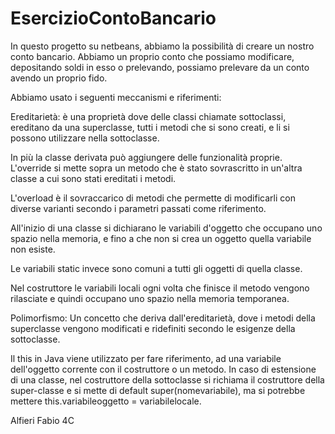 # EsercizioContoBancario

In questo progetto su netbeans, abbiamo la possibilità di creare un nostro conto bancario.
Abbiamo un proprio conto che possiamo modificare, depositando soldi in esso o prelevando,
possiamo prelevare da un conto avendo un proprio fido.


Abbiamo usato i seguenti meccanismi e riferimenti:


Ereditarietà: è una proprietà dove delle classi chiamate sottoclassi, ereditano da una 
superclasse, tutti i metodi che si sono creati, e li si possono utilizzare nella
sottoclasse.

In più la classe derivata può aggiungere delle funzionalità proprie. 
L'override si mette sopra un metodo che è stato sovrascritto in un'altra classe a cui
sono stati ereditati i metodi.

L'overload è il sovraccarico di metodi che permette di modificarli con diverse varianti
secondo i parametri passati come riferimento. 

All'inizio di una classe si dichiarano le variabili d'oggetto che occupano uno spazio 
nella memoria, e fino a che non si crea un oggetto quella variabile non esiste. 

Le variabili static invece sono comuni a tutti gli oggetti di quella classe.


Nel costruttore le variabili locali ogni volta che finisce il metodo vengono rilasciate
e quindi occupano uno spazio nella memoria temporanea.


Polimorfismo: Un concetto che deriva dall'ereditarietà, dove i metodi della superclasse 
vengono modificati e ridefiniti secondo le esigenze della sottoclasse. 


Il this in Java viene utilizzato per fare riferimento, ad una variabile dell'oggetto
corrente con il costruttore o un metodo. In caso di estensione di una classe, nel costruttore
della sottoclasse si richiama il costruttore della super-classe e si mette di default 
super(nomevariabile), ma si potrebbe mettere this.variabileoggetto = variabilelocale.


Alfieri Fabio 4C
